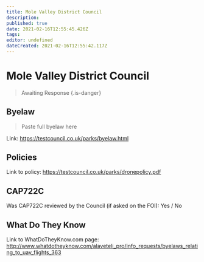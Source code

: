 ```yaml
---
title: Mole Valley District Council
description: 
published: true
date: 2021-02-16T12:55:45.426Z
tags: 
editor: undefined
dateCreated: 2021-02-16T12:55:42.117Z
---
```


# Mole Valley District Council
>  Awaiting Response
> {.is-danger}

## Byelaw
> Paste full byelaw here

Link:
https://testcouncil.co.uk/parks/byelaw.html

## Policies
Link to policy:
https://testcouncil.co.uk/parks/dronepolicy.pdf

## CAP722C

Was CAP722C reviewed by the Council (if asked on the FOI): Yes / No

## What Do They Know

Link to WhatDoTheyKnow.com page:
http://www.whatdotheyknow.com/alaveteli_pro/info_requests/byelaws_relating_to_uav_flights_363

